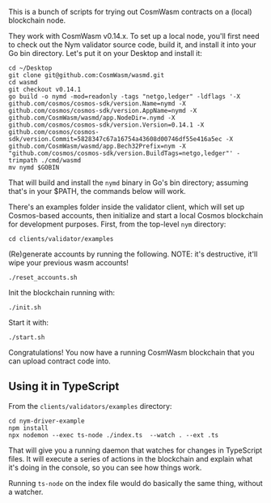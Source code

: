 This is a bunch of scripts for trying out CosmWasm contracts on a (local) blockchain node. 

They work with CosmWasm v0.14.x. To set up a local node, you'll first need to check out the Nym validator source code, build it, and install it into your Go bin directory. Let's put it on your Desktop and install it:

```
cd ~/Desktop
git clone git@github.com:CosmWasm/wasmd.git
cd wasmd
git checkout v0.14.1
go build -o nymd -mod=readonly -tags "netgo,ledger" -ldflags '-X github.com/cosmos/cosmos-sdk/version.Name=nymd -X github.com/cosmos/cosmos-sdk/version.AppName=nymd -X github.com/CosmWasm/wasmd/app.NodeDir=.nymd -X github.com/cosmos/cosmos-sdk/version.Version=0.14.1 -X github.com/cosmos/cosmos-sdk/version.Commit=5828347c67a16754a43608d00746df55e416a5ec -X github.com/CosmWasm/wasmd/app.Bech32Prefix=nym -X "github.com/cosmos/cosmos-sdk/version.BuildTags=netgo,ledger"' -trimpath ./cmd/wasmd
mv nymd $GOBIN
```

That will build and install the `nymd` binary in Go's bin directory; assuming that's in your $PATH, the commands below will work. 

There's an examples folder inside the validator client, which will set up Cosmos-based accounts, then initialize and start a local Cosmos blockchain for development purposes. First, from the top-level `nym` directory:

```
cd clients/validator/examples
```

(Re)generate accounts by running the following. NOTE: it's destructive, it'll wipe your previous wasm accounts!

```
./reset_accounts.sh
```

Init the blockchain running with: 

```
./init.sh
```

Start it with: 

```
./start.sh
```

Congratulations! You now have a running CosmWasm blockchain that you can upload contract code into. 

## Using it in TypeScript

From the `clients/validators/examples` directory:

```
cd nym-driver-example
npm install
npx nodemon --exec ts-node ./index.ts  --watch . --ext .ts
```

That will give you a running daemon that watches for changes in TypeScript files. It will execute a series of actions in the blockchain and explain what it's doing in the console, so you can see how things work.

Running `ts-node` on the index file would do basically the same thing, without a watcher. 